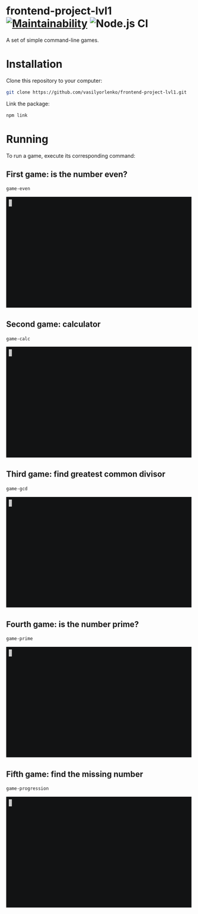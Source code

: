 # frontend-project-lvl1 [![Maintainability](https://api.codeclimate.com/v1/badges/a99a88d28ad37a79dbf6/maintainability)](https://codeclimate.com/github/codeclimate/codeclimate/maintainability) ![Node.js CI](https://github.com/vasilyorlenko/frontend-project-lvl1/workflows/Node.js%20CI/badge.svg)

A set of simple command-line games.

# Installation

Clone this repository to your computer:

```sh
git clone https://github.com/vasilyorlenko/frontend-project-lvl1.git
```

Link the package:

```sh
npm link
```

# Running

To run a game, execute its corresponding command:

## First game: is the number even?

```sh
game-even
```

<img src="https://github.com/vasilyorlenko/frontend-project-lvl1/blob/master/demo/game-even.gif" width="500" />

## Second game: calculator

```sh
game-calc
```

<img src="https://github.com/vasilyorlenko/frontend-project-lvl1/blob/master/demo/game-calc.gif" width="500" />

## Third game: find greatest common divisor

```sh
game-gcd
```

<img src="https://github.com/vasilyorlenko/frontend-project-lvl1/blob/master/demo/game-gcd.gif" width="500" />

## Fourth game: is the number prime?

```sh
game-prime
```

<img src="https://github.com/vasilyorlenko/frontend-project-lvl1/blob/master/demo/game-prime.gif" width="500" />

## Fifth game: find the missing number

```sh
game-progression
```

<img src="https://github.com/vasilyorlenko/frontend-project-lvl1/blob/master/demo/game-progression.gif" width="500" />
